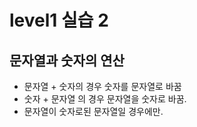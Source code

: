 # level1 실습 2

## 문자열과 숫자의 연산

* 문자열 + 숫자의 경우 숫자를 문자열로 바꿈
* 숫자 + 문자열 의 경우 문자열을 숫자로 바꿈.
* 문자열이 숫자로된 문자열일 경우에만.